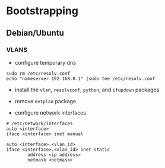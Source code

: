 # Bootstrapping
## Debian/Ubuntu

### VLANS
* configure temporary dns
```
sudo rm /etc/resolv.conf
echo "nameserver 192.168.0.1" |sudo tee /etc/resolv.conf
```

* install the `vlan`, `resolvconf`, `python`, and `ifupdown` packages

* remove `netplan` package

* configure network interfaces
```
# /etc/network/interfaces
auto <interface>
iface <interface> inet manual

auto <interface>.<vlan_id>
iface <interface>.<vlan_id> inet static
        address <ip address>
        netmask <netmask>
```

